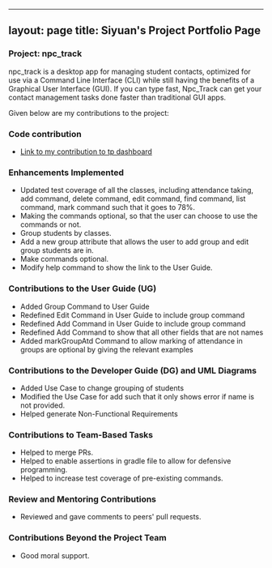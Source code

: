 
---
layout: page
title: Siyuan's Project Portfolio Page
---

### Project: npc_track

npc_track is a desktop app for managing student contacts, optimized for use via a Command Line Interface (CLI)
while still having the benefits of a Graphical User Interface (GUI). If you can type fast, Npc_Track can get your
contact management tasks done faster than traditional GUI apps.

Given below are my contributions to the project:

### Code contribution
- [Link to my contribution to tp dashboard](https://nus-cs2103-ay2324s1.github.io/tp-dashboard/?search=lsyurea&sort=groupTitle&sortWithin=title&timeframe=commit&mergegroup=&groupSelect=groupByRepos&breakdown=true&checkedFileTypes=docs~functional-code~test-code&since=2023-09-22)

### Enhancements Implemented
- Updated test coverage of all the classes, including attendance taking, add command, delete command, edit command,
find command, list command, mark command such that it goes to 78%.
- Making the commands optional, so that the user can choose
        to use the commands or not.
- Group students by classes.
- Add a new group attribute that allows the user to add group and edit group 
students are in.
- Make commands optional.
- Modify help command to show the link to the User Guide.

### Contributions to the User Guide (UG)

- Added Group Command to User Guide
- Redefined Edit Command in User Guide to include group command
- Redefined Add Command in User Guide to include group command
- Redefined Add Command to show that all other fields that are not names
- Added markGroupAtd Command to allow marking of attendance in groups
are optional by giving the relevant examples

### Contributions to the Developer Guide (DG) and UML Diagrams

- Added Use Case to change grouping of students
- Modified the Use Case for add such that it only shows error if name is not provided.
- Helped generate Non-Functional Requirements

### Contributions to Team-Based Tasks

- Helped to merge PRs.
- Helped to enable assertions in gradle file to allow for defensive programming.
- Helped to increase test coverage of pre-existing commands.

### Review and Mentoring Contributions

- Reviewed and gave comments to peers' pull requests.

### Contributions Beyond the Project Team

- Good moral support.
